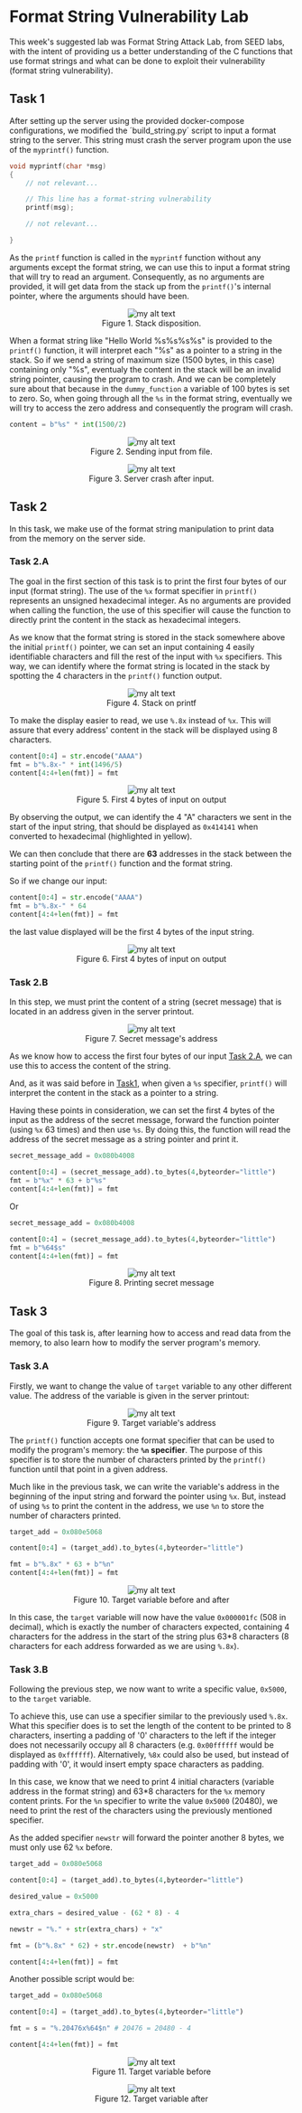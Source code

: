 # Format String Vulnerability Lab

This week's suggested lab was Format String Attack Lab, from SEED labs, with the intent of providing us a better understanding of the C functions that use format strings and what can be done to exploit their vulnerability (format string vulnerability).

## Task 1

After setting up the server using the provided docker-compose configurations, we modified the ´build_string.py´ script to input a format string to the server. This string must crash the server program upon the use of the `myprintf()` function.

```c
void myprintf(char *msg)
{
    // not relevant...

    // This line has a format-string vulnerability
    printf(msg);

    // not relevant...

}
```

As the `printf` function is called in the `myprintf` function without any arguments except the format string, we can use this to input a format string that will try to read an argument. Consequently, as no arguments are provided, it will get data from the stack up from the `printf()`'s internal pointer, where the arguments should have been.


<figure align="center">
  <img src="images/task1_3.png" alt="my alt text"/>
  <figcaption>Figure 1. Stack disposition.</figcaption>
</figure>

When a format string like "Hello World %s%s%s%s" is provided to the `printf()` function, it will interpret each "%s" as a pointer to a string in the stack. 
So if we send a string of maximum size (1500 bytes, in this case) containing only "%s", eventualy the content in the stack will be an invalid string pointer, causing the program to crash. And we can be completely sure about that because in the `dummy_function` a variable of 100 bytes is set to zero. So, when going through all the `%s` in the format string, eventually we will try to access the zero address and consequently the program will crash.

```python
content = b"%s" * int(1500/2)
```

<figure align="center">
  <img src="images/task1_1.png" alt="my alt text"/>
  <figcaption>Figure 2. Sending input from file.</figcaption>
</figure>

<figure align="center">
  <img src="images/task1_2.png" alt="my alt text"/>
  <figcaption>Figure 3. Server crash after input.</figcaption>
</figure>


## Task 2

In this task, we make use of the format string manipulation to print data from the memory on the server side.

### Task 2.A

The goal in the first section of this task is to print the first four bytes of our input (format string).
The use of the `%x` format specifier in `printf()` represents an unsigned hexadecimal integer. As no arguments are provided when calling the function, the use of this specifier will cause the function to directly print the content in the stack as hexadecimal integers.

As we know that the format string is stored in the stack somewhere above the initial `printf()` pointer, we can set an input containing 4 easily identifiable characters and fill the rest of the input with `%x` specifiers. This way, we can identify where the format string is located in the stack by spotting the 4 characters in the `printf()` function output.

<figure align="center">
  <img src="images/task2A_1.png" alt="my alt text"/>
  <figcaption>Figure 4. Stack on printf </figcaption>
</figure>

To make the display easier to read, we use `%.8x` instead of `%x`. This will assure that every address' content in the stack will be displayed using 8 characters.

```python
content[0:4] = str.encode("AAAA")
fmt = b"%.8x-" * int(1496/5)
content[4:4+len(fmt)] = fmt
```

<figure align="center">
  <img src="images/task2A_2.png" alt="my alt text"/>
  <figcaption>Figure 5. First 4 bytes of input on output </figcaption>
</figure>

By observing the output, we can identify the 4 "A" characters we sent in the start of the input string, that should be displayed as `0x414141` when converted to hexadecimal (highlighted in yellow).

We can then conclude that there are **63** addresses in the stack between the starting point of the `printf()` function and the format string.

So if we change our input:

```python
content[0:4] = str.encode("AAAA")
fmt = b"%.8x-" * 64
content[4:4+len(fmt)] = fmt
```

the last value displayed will be the first 4 bytes of the input string.

<figure align="center">
  <img src="images/task2A_3.png" alt="my alt text"/>
  <figcaption>Figure 6. First 4 bytes of input on output </figcaption>
</figure>


### Task 2.B

In this step, we must print the content of a string (secret message) that is located in an address given in the server printout.

<figure align="center">
  <img src="images/task2B_1.png" alt="my alt text"/>
  <figcaption>Figure 7. Secret message's address </figcaption>
</figure>

As we know how to access the first four bytes of our input [Task 2.A](#task2.a), we can use this to access the content of the string.

And, as it was said before in [Task1](#task1), when given a `%s` specifier, `printf()` will interpret the content in the stack as a pointer to a string.

Having these points in consideration, we can set the first 4 bytes of the input as the address of the secret message, forward the function pointer (using `%x` 63 times) and then use `%s`. By doing this, the function will read the address of the secret message as a string pointer and print it.


```python
secret_message_add = 0x080b4008

content[0:4] = (secret_message_add).to_bytes(4,byteorder="little")
fmt = b"%x" * 63 + b"%s"
content[4:4+len(fmt)] = fmt
```

Or

```python
secret_message_add = 0x080b4008

content[0:4] = (secret_message_add).to_bytes(4,byteorder="little")
fmt = b"%64$s"
content[4:4+len(fmt)] = fmt

```

<figure align="center">
  <img src="images/task2B_2.png" alt="my alt text"/>
  <figcaption>Figure 8. Printing secret message </figcaption>
</figure>

## Task 3

The goal of this task is, after learning how to access and read data from the memory, to also learn how to modify the server program's memory.

### Task 3.A

Firstly, we want to change the value of `target` variable to any other different value. The address of the variable is given in the server printout:

<figure align="center">
  <img src="images/task3A_1.png" alt="my alt text"/>
  <figcaption>Figure 9. Target variable's address </figcaption>
</figure>

The `printf()` function accepts one format specifier that can be used to modify the program's memory: the **`%n` specifier**. The purpose of this specifier is to store the number of characters printed by the `printf()` function until that point in a given address. 

Much like in the previous task, we can write the variable's address in the beginning of the input string and forward the pointer using `%x`. But, instead of using `%s` to print the content in the address, we use `%n` to store the number of characters printed.

```python
target_add = 0x080e5068

content[0:4] = (target_add).to_bytes(4,byteorder="little")

fmt = b"%.8x" * 63 + b"%n"
content[4:4+len(fmt)] = fmt
```

<figure align="center">
  <img src="images/task3A_2.png" alt="my alt text"/>
  <figcaption>Figure 10. Target variable before and after </figcaption>
</figure>

In this case, the `target` variable will now have the value `0x000001fc` (508 in decimal), which is exactly the number of characters expected, containing 4 characters for the address in the start of the string plus 63\*8 characters (8 characters for each address forwarded as we are using `%.8x`).


### Task 3.B

Following the previous step, we now want to write a specific value, `0x5000`, to the `target` variable.

To achieve this, use can use a specifier similar to the previously used `%.8x`. What this specifier does is to set the length of the content to be printed to 8 characters, inserting a padding of '0' characters to the left if the integer does not necessarily occupy all 8 characters (e.g. `0x00ffffff` would be displayed as `0xffffff`). Alternatively, `%8x` could also be used, but instead of padding with '0', it would insert empty space characters as padding.

In this case, we know that we need to print 4 initial characters (variable address in the format string) and 63\*8 characters for the `%x` memory content prints. For the `%n` specifier to write the value `0x5000` (20480), we need to print the rest of the characters using the previously mentioned specifier.

As the added specifier `newstr` will forward the pointer another 8 bytes, we must only use 62 `%x` before.

```python
target_add = 0x080e5068

content[0:4] = (target_add).to_bytes(4,byteorder="little")

desired_value = 0x5000

extra_chars = desired_value - (62 * 8) - 4

newstr = "%." + str(extra_chars) + "x"

fmt = (b"%.8x" * 62) + str.encode(newstr)  + b"%n"

content[4:4+len(fmt)] = fmt
```

Another possible script would be:

```python
target_add = 0x080e5068

content[0:4] = (target_add).to_bytes(4,byteorder="little")

fmt = s = "%.20476x%64$n" # 20476 = 20480 - 4 

content[4:4+len(fmt)] = fmt
```

<figure align="center">
  <img src="images/task3B_1.png" alt="my alt text"/>
  <figcaption>Figure 11. Target variable before </figcaption>
</figure>

<figure align="center">
  <img src="images/task3B_2.png" alt="my alt text"/>
  <figcaption>Figure 12. Target variable after </figcaption>
</figure>




